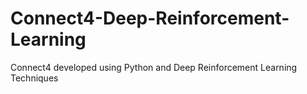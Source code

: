 # Connect4-Deep-Reinforcement-Learning
Connect4 developed using Python and Deep Reinforcement Learning Techniques 
